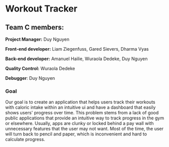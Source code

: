 # Workout Tracker #
## Team C members: 
**Project Manager:**
Duy Nguyen

**Front-end developer:**
Liam Ziegenfuss, Gared Sievers, Dharma Vyas

**Back-end developer:**
Amanuel Hailie, Wuraola Dedeke, Duy Nguyen

**Quality Control:**
Wuraola Dedeke

**Debugger**: 
Duy Nguyen



### Goal
Our goal is to create an application that helps users track their workouts with caloric intake within an intuitive ui and have a dashboard that easily shows users' progress over time. This problem stems from a lack of good public applications that provide an intuitive way to track progress in the gym or elsewhere. Usually, apps are clunky or locked behind a pay wall with unnecessary features that the user may not want. Most of the time, the user will turn back to pencil and paper, which is inconvenient and hard to calculate progress. 

